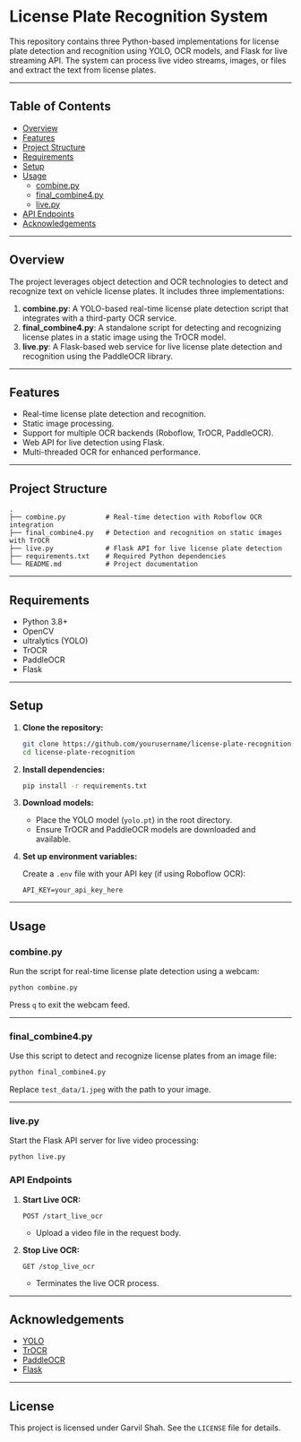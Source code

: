 # License Plate Recognition System

This repository contains three Python-based implementations for license plate detection and recognition using YOLO, OCR models, and Flask for live streaming API. The system can process live video streams, images, or files and extract the text from license plates.

---

## Table of Contents

- [Overview](#overview)
- [Features](#features)
- [Project Structure](#project-structure)
- [Requirements](#requirements)
- [Setup](#setup)
- [Usage](#usage)
  - [combine.py](#combinepy)
  - [final_combine4.py](#final_combine4py)
  - [live.py](#livepy)
- [API Endpoints](#api-endpoints)
- [Acknowledgements](#acknowledgements)

---

## Overview

The project leverages object detection and OCR technologies to detect and recognize text on vehicle license plates. It includes three implementations:

1. **combine.py**: A YOLO-based real-time license plate detection script that integrates with a third-party OCR service.
2. **final_combine4.py**: A standalone script for detecting and recognizing license plates in a static image using the TrOCR model.
3. **live.py**: A Flask-based web service for live license plate detection and recognition using the PaddleOCR library.

---

## Features

- Real-time license plate detection and recognition.
- Static image processing.
- Support for multiple OCR backends (Roboflow, TrOCR, PaddleOCR).
- Web API for live detection using Flask.
- Multi-threaded OCR for enhanced performance.

---

## Project Structure

```
.
├── combine.py          # Real-time detection with Roboflow OCR integration
├── final_combine4.py   # Detection and recognition on static images with TrOCR
├── live.py             # Flask API for live license plate detection
├── requirements.txt    # Required Python dependencies
└── README.md           # Project documentation
```

---

## Requirements

- Python 3.8+
- OpenCV
- ultralytics (YOLO)
- TrOCR
- PaddleOCR
- Flask

---

## Setup

1. **Clone the repository:**

   ```bash
   git clone https://github.com/yourusername/license-plate-recognition.git
   cd license-plate-recognition
   ```

2. **Install dependencies:**

   ```bash
   pip install -r requirements.txt
   ```

3. **Download models:**

   - Place the YOLO model (`yolo.pt`) in the root directory.
   - Ensure TrOCR and PaddleOCR models are downloaded and available.

4. **Set up environment variables:**

   Create a `.env` file with your API key (if using Roboflow OCR):

   ```env
   API_KEY=your_api_key_here
   ```

---

## Usage

### combine.py

Run the script for real-time license plate detection using a webcam:

```bash
python combine.py
```

Press `q` to exit the webcam feed.

---

### final_combine4.py

Use this script to detect and recognize license plates from an image file:

```bash
python final_combine4.py
```

Replace `test_data/1.jpeg` with the path to your image.

---

### live.py

Start the Flask API server for live video processing:

```bash
python live.py
```

### API Endpoints

1. **Start Live OCR:**

   ```http
   POST /start_live_ocr
   ```
   - Upload a video file in the request body.

2. **Stop Live OCR:**

   ```http
   GET /stop_live_ocr
   ```
   - Terminates the live OCR process.

---

## Acknowledgements

- [YOLO](https://github.com/ultralytics/yolov5)
- [TrOCR](https://huggingface.co/microsoft/trocr-base-printed)
- [PaddleOCR](https://github.com/PaddlePaddle/PaddleOCR)
- [Flask](https://flask.palletsprojects.com/)

---



## License

This project is licensed under Garvil Shah. See the `LICENSE` file for details.

